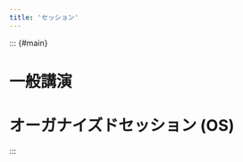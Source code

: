 ```yaml
---
title: 'セッション'
---
```


::: {#main}

# 一般講演

# オーガナイズドセッション (OS)

<script type="text/x-template" id="x-organized-session-template">
  <div>
    <div v-for="os in organized_sessions" :key="os.name">
      <h2><span class="os_id">{{os.name}}</span>:
          <span class="os_title">{{os.title}}</span></h2>
      オーガナイザ：<span class="os_organizer"
        v-for="(p, i) in os.organizers" :key="p[0]"
        >{{i > 0 ? '・' : ''}}{{p[0]}}（{{p[1]}}）</span>
    </div>
  </div>
</script>

<div id="list_of_organized_sessions"></div>
<script type="text/javascript" src="js/sessions.js"></script>

<!--
# ワークショップ (WS)
-->

:::

